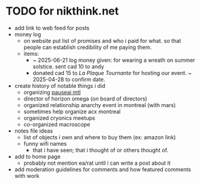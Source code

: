 # TODO for nikthink.net

<!-- qns-id=urn:uuid:2fe4adce-d507-4d3a-8226-14b5a1d3085d -->

- add link to web feed for posts
- money log
    - on website put list of promises and who i paid for what. so that people can establish credibility of me paying them.
    - items:
        - ~ 2025-06-21 log money given: for wearing a wreath on summer solstice. sent cad 10 to andy
        - donated cad 15 to _La Plaque Tournante_ for hosting our event. ~ 2025-04-28 to confirm date.
- create history of notable things i did
    - organizing [pauseai mtl](https://pauseai.ca/montreal.html)
    - director of horizon omega (on board of directors)
    - organized relationship anarchy event in montreal (with mars)
    - sometimes help organize acx montreal
    - organized cryonics meetups
    - co-organized macroscope
- notes file ideas
    - list of objects i own and where to buy them (ex: amazon link)
    - funny wifi names
        - that i have seen; that i thought of or others thought of.
- add to home page
    - probably not mention ea/rat until i can write a post about it
- add moderation guidelines for comments and how featured comments with work
